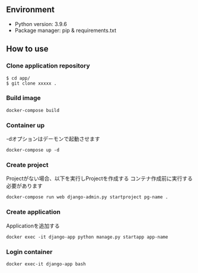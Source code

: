 ## Environment
- Python version: 3.9.6
- Package manager: pip & requirements.txt

## How to use

### Clone application repository
```
$ cd app/
$ git clone xxxxx .
```

### Build image
```
docker-compose build
```

### Container up
-dオプションはデーモンで起動させます
```
docker-compose up -d
```

### Create project
Projectがない場合、以下を実行しProjectを作成する
コンテナ作成前に実行する必要があります
```
docker-compose run web django-admin.py startproject pg-name .
```

### Create application
Applicationを追加する
```
docker exec -it django-app python manage.py startapp app-name
```

### Login container
```
docker exec-it django-app bash
```
